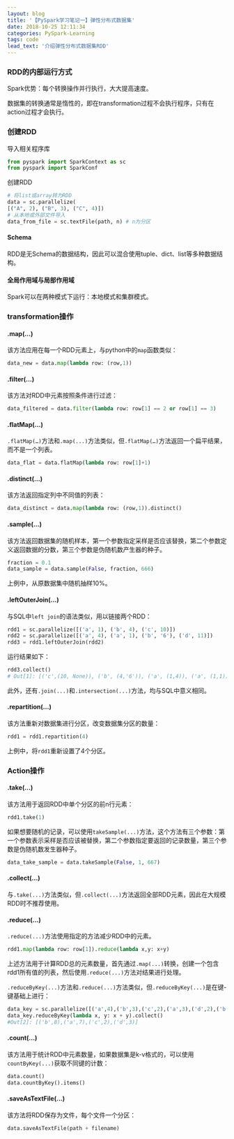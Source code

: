 ```yaml
---
layout: blog
title: '【PySpark学习笔记一】弹性分布式数据集'
date: 2018-10-25 12:11:34
categories: PySpark-Learning
tags: code
lead_text: '介绍弹性分布式数据集RDD'
---
```




### RDD的内部运行方式

Spark优势：每个转换操作并行执行，大大提高速度。

数据集的转换通常是惰性的，即在transformation过程不会执行程序，只有在action过程才会执行。

### 创建RDD

导入相关程序库

``` python
from pyspark import SparkContext as sc
from pyspark import SparkConf
```

创建RDD

``` python
# 将list或array转为RDD
data = sc.parallelize(
[("A", 2), ("B", 3), ("C", 4)])
# 从本地或外部文件导入
data_from_file = sc.textFile(path, n) # n为分区

```

#### Schema

RDD是无Schema的数据结构，因此可以混合使用tuple、dict、list等多种数据结构。

#### 全局作用域与局部作用域

Spark可以在两种模式下运行：本地模式和集群模式。

### transformation操作

#### .map(...)

该方法应用在每一个RDD元素上，与python中的`map`函数类似：

``` python
data_new = data.map(lambda row: (row,1))
```

#### .filter(...)

该方法对RDD中元素按照条件进行过滤：

``` python
data_filtered = data.filter(lambda row: row[1] == 2 or row[1] == 3)
```

#### .flatMap(...)

`.flatMap(…)`方法和`.map(...)`方法类似，但`.flatMap(…)`方法返回一个扁平结果，而不是一个列表。

``` python
data_flat = data.flatMap(lambda row: row[1]+1)
```

#### .distinct(...)

该方法返回指定列中不同值的列表：

``` python
data_distinct = data.map(lambda row: (row,1)).distinct()
```

#### .sample(...)

该方法返回数据集的随机样本，第一个参数指定采样是否应该替换，第二个参数定义返回数据的分数，第三个参数是伪随机数产生器的种子。

``` python
fraction = 0.1
data_sample = data.sample(False, fraction, 666)
```

上例中，从原数据集中随机抽样10%。

#### .leftOuterJoin(...)

与SQL中`left join`的语法类似，用以链接两个RDD：

``` python
rdd1 = sc.parallelize([('a', 1), ('b', 4), ('c', 10)])
rdd2 = sc.parallelize([('a', 4), ('a', 1), ('b', '6'), ('d', 11)])
rdd3 = rdd1.leftOuterJoin(rdd2)
```

运行结果如下：

``` python
rdd3.collect()
# Out[1]: [('c',(10, None)), ('b', (4,'6')), ('a', (1,4)), ('a', (1,1))]
```

此外，还有`.join(...)`和`.intersection(...)`方法，均与SQL中意义相同。

#### .repartition(...)

该方法重新对数据集进行分区，改变数据集分区的数量：

``` python
rdd1 = rdd1.repartition(4)
```

上例中，将`rdd1`重新设置了4个分区。

### Action操作

#### .take(...)

该方法用于返回RDD中单个分区的前n行元素：

``` python
rdd1.take(1)
```

如果想要随机的记录，可以使用`takeSample(...)`方法，这个方法有三个参数：第一个参数表示采样是否应该被替换，第二个参数指定要返回的记录数量，第三个参数是伪随机数发生器种子。

``` python
data_take_sample = data.takeSample(False, 1, 667)
```

#### .collect(...)

与`.take(...)`方法类似，但`.collect(...)`方法返回全部RDD元素，因此在大规模RDD时不推荐使用。

#### .reduce(...)

`.reduce(...)`方法使用指定的方法减少RDD中的元素。

``` python
rdd1.map(lambda row: row[1]).reduce(lambda x,y: x+y)
```

上述方法用于计算RDD总的元素数量，首先通过`.map(...)`转换，创建一个包含rdd1所有值的列表，然后使用`.reduce(...)`方法对结果进行处理。

`.reduceByKey(...)`方法和`.reduce(...)`方法类似，但`.reduceByKey(...)`是在键-键基础上进行：

``` python 
data_key = sc.parallelize([('a',4),('b',3),('c',2),('a',3),('d',2),('b',5),('d',1)], 4)
data_key.reduceByKey(lambda x, y: x + y).collect()
#Out[2]: [('b',8),('a',7),('c',2),('d',3)]
```

#### .count(...)

该方法用于统计RDD中元素数量，如果数据集是k-v格式的，可以使用`countByKey(...)`获取不同键的计数：

``` python
data.count()
data.countByKey().items()
```

#### .saveAsTextFile(...)

该方法将RDD保存为文件，每个文件一个分区：

``` python
data.saveAsTextFile(path + filename)
```

